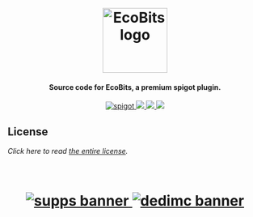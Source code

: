 <h1 align="center">
  <br>
  <img src="https://i.imgur.com/BjddLwo.png" alt="EcoBits logo" width="128">
  <br>
</h1>

<h4 align="center">Source code for EcoBits, a premium spigot plugin.</h4>

<p align="center">
    <a href="https://polymart.org/resource/ecobits.1351">
        <img alt="spigot" src="https://img.shields.io/badge/polymart-EcoBits-9efaff"/>
    </a>
    <a href="https://bstats.org/plugin/bukkit/EcoBits" alt="bstats servers">
        <img src="https://img.shields.io/bstats/servers/16908?color=9efaff"/>
    </a>
    <a href="https://bstats.org/plugin/bukkit/EcoBits" alt="bstats players">
        <img src="https://img.shields.io/bstats/players/16908?color=9efaff"/>
    </a>
    <a href="https://discord.gg/ZcwpSsE/" alt="Discord">
        <img src="https://img.shields.io/discord/452518336627081236?label=discord&color=9efaff"/>
    </a>
</p>

## License
*Click here to read [the entire license](https://github.com/Auxilor/EcoBits/blob/master/LICENSE.md).*

<h1 align="center">
  <br>
    <a href="http://gamersupps.gg/discount/Auxilor?afmc=Auxilor" target="_blank">
      <img src="https://i.imgur.com/uFDpBAC.png" alt="supps banner">
    </a>
    <a href="https://dedimc.promo/Auxilor" target="_blank">
      <img src="https://i.imgur.com/zdDLhFA.png" alt="dedimc banner">
    </a>
  <br>
</h1>
